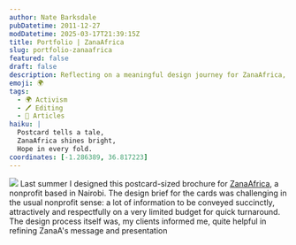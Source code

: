 ```yaml
---
author: Nate Barksdale
pubDatetime: 2011-12-27
modDatetime: 2025-03-17T21:39:15Z
title: Portfolio | ZanaAfrica
slug: portfolio-zanaafrica
featured: false
draft: false
description: Reflecting on a meaningful design journey for ZanaAfrica, a nonprofit focused on impactful messaging.
emoji: 🌍
tags:
  - 🌍 Activism
  - 🖊️ Editing
  - 📖 Articles
haiku: |
  Postcard tells a tale,  
  ZanaAfrica shines bright,  
  Hope in every fold.
coordinates: [-1.286389, 36.817223]
---
```


![](@assets/images/zanaa.jpg) Last summer I designed this postcard-sized brochure for [ZanaAfrica](https://www.google.com/search?q=%22ZanaAfrica%22), a nonprofit based in Nairobi. The design brief for the cards was challenging in the usual nonprofit sense: a lot of information to be conveyed succinctly, attractively and respectfully on a very limited budget for quick turnaround. The design process itself was, my clients informed me, quite helpful in refining ZanaA's message and presentation
